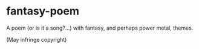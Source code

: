 # fantasy-poem
A poem (or is it a song?...) with fantasy, and perhaps power metal, themes.

(May infringe copyright)
